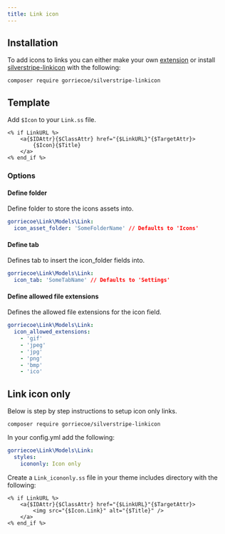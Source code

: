 ```yaml
---
title: Link icon
---
```


## Installation

To add icons to links you can either make your own [extension](extending) or install [silverstripe-linkicon](https://github.com/gorriecoe/silverstripe-linkicon) with the following:

```
composer require gorriecoe/silverstripe-linkicon
```

## Template

Add `$Icon` to your `Link.ss` file.
```
<% if LinkURL %>
    <a{$IDAttr}{$ClassAttr} href="{$LinkURL}"{$TargetAttr}>
        {$Icon}{$Title}
    </a>
<% end_if %>
```

### Options

#### Define folder

Define folder to store the icons assets into.

```yml
gorriecoe\Link\Models\Link:
  icon_asset_folder: 'SomeFolderName' // Defaults to 'Icons'
```

#### Define tab

Defines tab to insert the icon_folder fields into.

```yml
gorriecoe\Link\Models\Link:
  icon_tab: 'SomeTabName' // Defaults to 'Settings'
```

#### Define allowed file extensions

Defines the allowed file extensions for the icon field.

```yml
gorriecoe\Link\Models\Link:
  icon_allowed_extensions:
    - 'gif'
    - 'jpeg'
    - 'jpg'
    - 'png'
    - 'bmp'
    - 'ico'
```

## Link icon only

Below is step by step instructions to setup icon only links.

```
composer require gorriecoe/silverstripe-linkicon
```

In your config.yml add the following:

```yml
gorriecoe\Link\Models\Link:
  styles:
    icononly: Icon only
```

Create a `Link_icononly.ss` file in your theme includes directory with the following:

```
<% if LinkURL %>
    <a{$IDAttr}{$ClassAttr} href="{$LinkURL}"{$TargetAttr}>
        <img src="{$Icon.Link}" alt="{$Title}" />
    </a>
<% end_if %>
```
